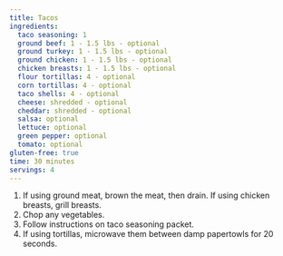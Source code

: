 ```yaml
---
title: Tacos 
ingredients:
  taco seasoning: 1
  ground beef: 1 - 1.5 lbs - optional
  ground turkey: 1 - 1.5 lbs - optional
  ground chicken: 1 - 1.5 lbs - optional 
  chicken breasts: 1 - 1.5 lbs - optional
  flour tortillas: 4 - optional
  corn tortillas: 4 - optional
  taco shells: 4 - optional
  cheese: shredded - optional
  cheddar: shredded - optional
  salsa: optional
  lettuce: optional
  green pepper: optional
  tomato: optional
gluten-free: true
time: 30 minutes 
servings: 4
---
```


1. If using ground meat, brown the meat, then drain. If using chicken breasts, 
   grill breasts.
2. Chop any vegetables.
3. Follow instructions on taco seasoning packet.
4. If using tortillas, microwave them between damp papertowls for 20 seconds.
